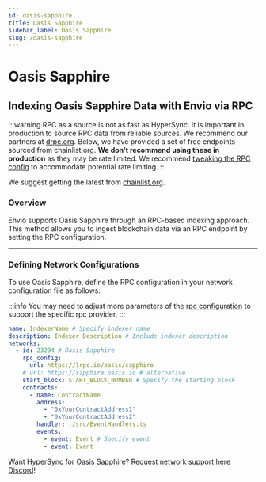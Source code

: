 ```yaml
---
id: oasis-sapphire
title: Oasis Sapphire
sidebar_label: Oasis Sapphire
slug: /oasis-sapphire
---
```


# Oasis Sapphire

## Indexing Oasis Sapphire Data with Envio via RPC

:::warning
RPC as a source is not as fast as HyperSync. It is important in production to source RPC data from reliable sources. We recommend our partners at [drpc.org](https://drpc.org). Below, we have provided a set of free endpoints sourced from chainlist.org. **We don't recommend using these in production** as they may be rate limited. We recommend [tweaking the RPC config](./rpc-sync) to accommodate potential rate limiting.
:::

We suggest getting the latest from [chainlist.org](https://chainlist.org).

### Overview

Envio supports Oasis Sapphire through an RPC-based indexing approach. This method allows you to ingest blockchain data via an RPC endpoint by setting the RPC configuration.

---

### Defining Network Configurations

To use Oasis Sapphire, define the RPC configuration in your network configuration file as follows:

:::info
You may need to adjust more parameters of the [rpc configuration](./rpc-sync) to support the specific rpc provider. 
:::

```yaml
name: IndexerName # Specify indexer name
description: Indexer Description # Include indexer description
networks:
  - id: 23294 # Oasis Sapphire
    rpc_config:
      url: https://1rpc.io/oasis/sapphire 
    # url: https://sapphire.oasis.io # alternative
    start_block: START_BLOCK_NUMBER # Specify the starting block
    contracts:
      - name: ContractName
        address:
          - "0xYourContractAddress1"
          - "0xYourContractAddress2"
        handler: ./src/EventHandlers.ts
        events:
          - event: Event # Specify event
          - event: Event
```

Want HyperSync for Oasis Sapphire? Request network support here [Discord](https://discord.gg/fztEvj79m3)!
